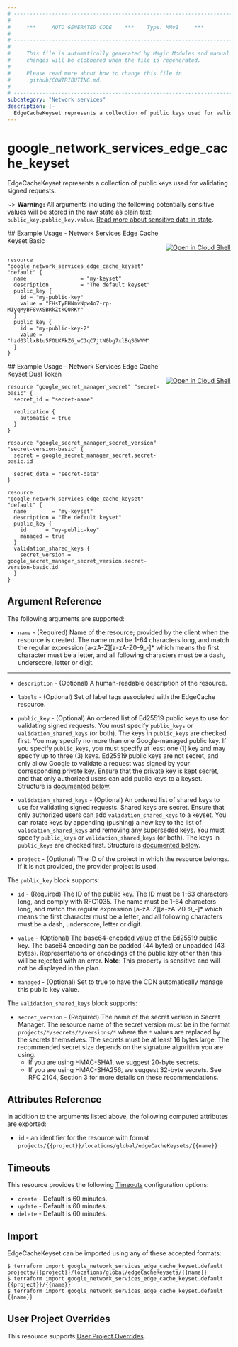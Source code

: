 ```yaml
---
# ----------------------------------------------------------------------------
#
#     ***     AUTO GENERATED CODE    ***    Type: MMv1     ***
#
# ----------------------------------------------------------------------------
#
#     This file is automatically generated by Magic Modules and manual
#     changes will be clobbered when the file is regenerated.
#
#     Please read more about how to change this file in
#     .github/CONTRIBUTING.md.
#
# ----------------------------------------------------------------------------
subcategory: "Network services"
description: |-
  EdgeCacheKeyset represents a collection of public keys used for validating signed requests.
---
```


# google\_network\_services\_edge\_cache\_keyset

EdgeCacheKeyset represents a collection of public keys used for validating signed requests.



~> **Warning:** All arguments including the following potentially sensitive
values will be stored in the raw state as plain text: `public_key.public_key.value`.
[Read more about sensitive data in state](https://www.terraform.io/language/state/sensitive-data).

<div class = "oics-button" style="float: right; margin: 0 0 -15px">
  <a href="https://console.cloud.google.com/cloudshell/open?cloudshell_git_repo=https%3A%2F%2Fgithub.com%2Fterraform-google-modules%2Fdocs-examples.git&cloudshell_working_dir=network_services_edge_cache_keyset_basic&cloudshell_image=gcr.io%2Fgraphite-cloud-shell-images%2Fterraform%3Alatest&open_in_editor=main.tf&cloudshell_print=.%2Fmotd&cloudshell_tutorial=.%2Ftutorial.md" target="_blank">
    <img alt="Open in Cloud Shell" src="//gstatic.com/cloudssh/images/open-btn.svg" style="max-height: 44px; margin: 32px auto; max-width: 100%;">
  </a>
</div>
## Example Usage - Network Services Edge Cache Keyset Basic


```hcl

resource "google_network_services_edge_cache_keyset" "default" {
  name                 = "my-keyset"
  description          = "The default keyset"
  public_key {
    id = "my-public-key"
    value = "FHsTyFHNmvNpw4o7-rp-M1yqMyBF8vXSBRkZtkQ0RKY"
  }
  public_key {
    id = "my-public-key-2"
    value = "hzd03llxB1u5FOLKFkZ6_wCJqC7jtN0bg7xlBqS6WVM"
  }
}
```
<div class = "oics-button" style="float: right; margin: 0 0 -15px">
  <a href="https://console.cloud.google.com/cloudshell/open?cloudshell_git_repo=https%3A%2F%2Fgithub.com%2Fterraform-google-modules%2Fdocs-examples.git&cloudshell_working_dir=network_services_edge_cache_keyset_dual_token&cloudshell_image=gcr.io%2Fgraphite-cloud-shell-images%2Fterraform%3Alatest&open_in_editor=main.tf&cloudshell_print=.%2Fmotd&cloudshell_tutorial=.%2Ftutorial.md" target="_blank">
    <img alt="Open in Cloud Shell" src="//gstatic.com/cloudssh/images/open-btn.svg" style="max-height: 44px; margin: 32px auto; max-width: 100%;">
  </a>
</div>
## Example Usage - Network Services Edge Cache Keyset Dual Token


```hcl
resource "google_secret_manager_secret" "secret-basic" {
  secret_id = "secret-name"

  replication {
    automatic = true
  }
}

resource "google_secret_manager_secret_version" "secret-version-basic" {
  secret = google_secret_manager_secret.secret-basic.id

  secret_data = "secret-data"
}

resource "google_network_services_edge_cache_keyset" "default" {
  name        = "my-keyset"
  description = "The default keyset"
  public_key {
    id      = "my-public-key"
    managed = true
  }
  validation_shared_keys {
    secret_version = google_secret_manager_secret_version.secret-version-basic.id
  }
}
```

## Argument Reference

The following arguments are supported:


* `name` -
  (Required)
  Name of the resource; provided by the client when the resource is created.
  The name must be 1-64 characters long, and match the regular expression [a-zA-Z][a-zA-Z0-9_-]* which means the first character must be a letter,
  and all following characters must be a dash, underscore, letter or digit.


- - -


* `description` -
  (Optional)
  A human-readable description of the resource.

* `labels` -
  (Optional)
  Set of label tags associated with the EdgeCache resource.

* `public_key` -
  (Optional)
  An ordered list of Ed25519 public keys to use for validating signed requests.
  You must specify `public_keys` or `validation_shared_keys` (or both). The keys in `public_keys` are checked first.
  You may specify no more than one Google-managed public key.
  If you specify `public_keys`, you must specify at least one (1) key and may specify up to three (3) keys.
  Ed25519 public keys are not secret, and only allow Google to validate a request was signed by your corresponding private key.
  Ensure that the private key is kept secret, and that only authorized users can add public keys to a keyset.
  Structure is [documented below](#nested_public_key).

* `validation_shared_keys` -
  (Optional)
  An ordered list of shared keys to use for validating signed requests.
  Shared keys are secret.  Ensure that only authorized users can add `validation_shared_keys` to a keyset.
  You can rotate keys by appending (pushing) a new key to the list of `validation_shared_keys` and removing any superseded keys.
  You must specify `public_keys` or `validation_shared_keys` (or both). The keys in `public_keys` are checked first.
  Structure is [documented below](#nested_validation_shared_keys).

* `project` - (Optional) The ID of the project in which the resource belongs.
    If it is not provided, the provider project is used.


<a name="nested_public_key"></a>The `public_key` block supports:

* `id` -
  (Required)
  The ID of the public key. The ID must be 1-63 characters long, and comply with RFC1035.
  The name must be 1-64 characters long, and match the regular expression [a-zA-Z][a-zA-Z0-9_-]*
  which means the first character must be a letter, and all following characters must be a dash, underscore, letter or digit.

* `value` -
  (Optional)
  The base64-encoded value of the Ed25519 public key. The base64 encoding can be padded (44 bytes) or unpadded (43 bytes).
  Representations or encodings of the public key other than this will be rejected with an error.
  **Note**: This property is sensitive and will not be displayed in the plan.

* `managed` -
  (Optional)
  Set to true to have the CDN automatically manage this public key value.

<a name="nested_validation_shared_keys"></a>The `validation_shared_keys` block supports:

* `secret_version` -
  (Required)
  The name of the secret version in Secret Manager.
  The resource name of the secret version must be in the format `projects/*/secrets/*/versions/*` where the `*` values are replaced by the secrets themselves.
  The secrets must be at least 16 bytes large.  The recommended secret size depends on the signature algorithm you are using.
  * If you are using HMAC-SHA1, we suggest 20-byte secrets.
  * If you are using HMAC-SHA256, we suggest 32-byte secrets.
  See RFC 2104, Section 3 for more details on these recommendations.

## Attributes Reference

In addition to the arguments listed above, the following computed attributes are exported:

* `id` - an identifier for the resource with format `projects/{{project}}/locations/global/edgeCacheKeysets/{{name}}`


## Timeouts

This resource provides the following
[Timeouts](https://developer.hashicorp.com/terraform/plugin/sdkv2/resources/retries-and-customizable-timeouts) configuration options:

- `create` - Default is 60 minutes.
- `update` - Default is 60 minutes.
- `delete` - Default is 60 minutes.

## Import


EdgeCacheKeyset can be imported using any of these accepted formats:

```
$ terraform import google_network_services_edge_cache_keyset.default projects/{{project}}/locations/global/edgeCacheKeysets/{{name}}
$ terraform import google_network_services_edge_cache_keyset.default {{project}}/{{name}}
$ terraform import google_network_services_edge_cache_keyset.default {{name}}
```

## User Project Overrides

This resource supports [User Project Overrides](https://registry.terraform.io/providers/hashicorp/google/latest/docs/guides/provider_reference#user_project_override).
